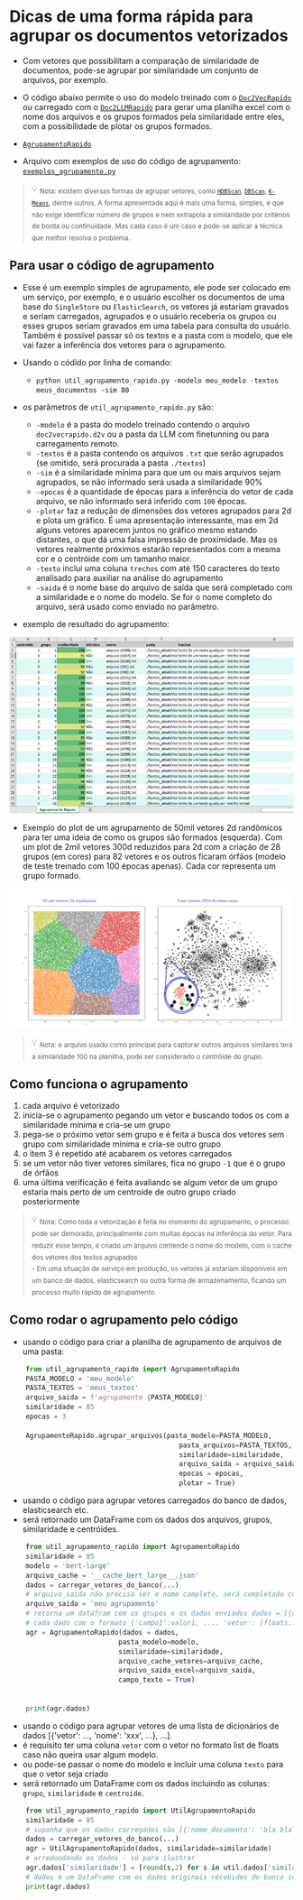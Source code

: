 # Dicas de uma forma rápida para agrupar os documentos vetorizados
- Com vetores que possibilitam a comparação de similaridade de documentos, pode-se agrupar por similaridade um conjunto de arquivos, por exemplo.
- O código abaixo permite o uso do modelo treinado com o [`Doc2VecRapido`](./README.md) ou carregado com o [`Doc2LLMRapido`](./README.md) para gerar uma planilha excel com o nome dos arquivos e os grupos formados pela similaridade entre eles, com a possibilidade de plotar os grupos formados.
  
- [`AgrupamentoRapido`](./src/util_agrupamento_rapido.py)  
- Arquivo com exemplos de uso do código de agrupamento: [`exemplos_agrupamento.py`](./src/exemplos_agrupamento.py)

> :bulb: <sub>Nota: existem diversas formas de agrupar vetores, como [`HDBScan`](https://hdbscan.readthedocs.io/en/latest/how_hdbscan_works.html), [`DBScan`](https://scikit-learn.org/stable/modules/generated/sklearn.cluster.DBSCAN.html), [`K-Means`](https://scikit-learn.org/stable/modules/generated/sklearn.cluster.KMeans.html), dentre outros. A forma apresentada aqui é mais uma forma, simples, e que não exige identificar número de grupos e nem extrapola a similaridade por critérios de borda ou continuidade. Mas cada caso é um caso e pode-se aplicar a técnica que melhor resolva o problema.</sub>

## Para usar o código de agrupamento

- Esse é um exemplo simples de agrupamento, ele pode ser colocado em um serviço, por exemplo, e o usuário escolher os documentos de uma base do `SingleStore` ou `ElasticSearch`, os vetores já estariam gravados e seriam carregados, agrupados e o usuário receberia os grupos ou esses grupos seriam gravados em uma tabela para consulta do usuário. Também é possível passar só os textos e a pasta com o modelo, que ele vai fazer a inferência dos vetores para o agrupamento.
- Usando o códido por linha de comando:
  - `python util_agrupamento_rapido.py -modelo meu_modelo -textos meus_documentos -sim 80`

- os parâmetros de `util_agrupamento_rapido.py` são:
  - `-modelo` é a pasta do modelo treinado contendo o arquivo `doc2vecrapido.d2v` ou a pasta da LLM com finetunning ou para carregamento remoto.
  - `-textos` é a pasta contendo os arquivos `.txt` que serão agrupados (se omitido, será procurada a pasta `./textos`)
  - `-sim` é a similaridade mínima para que um ou mais arquivos sejam agrupados, se não informado será usada a similaridade 90%
  - `-epocas` é a quantidade de épocas para a inferência do vetor de cada arquivo, se não informado será inferido com `100` épocas.
  - `-plotar` faz a redução de dimensões dos vetores agrupados para 2d e plota um gráfico. É uma apresentação interessante, mas em 2d alguns vetores aparecem juntos no gráfico mesmo estando distantes, o que dá uma falsa impressão de proximidade. Mas os vetores realmente próximos estarão representados com a mesma cor e o centróide com um tamanho maior.
  - `-texto` inclui uma coluna `trechos` com até 150 caracteres do texto analisado para auxiliar na análise do agrupamento
  - `-saida` é o nome base do arquivo de saída que será completado com a similaridade e o nome do modelo. Se for o nome completo do arquivo, será usado como enviado no parâmetro.
 
- exemplo de resultado do agrupamento:

![exemplo de agrupamento de arquivos](./exemplos/img_agrupamento_cores.png?raw=true "agrupamento de arquivos") 

- Exemplo do plot de um agrupamento de 50mil vetores 2d randômicos para ter uma ideia de como os grupos são formados (esquerda). Com um plot de 2mil vetores 300d reduzidos para 2d com a criação de 28 grupos (em cores) para 82 vetores e os outros ficaram órfãos (modelo de teste treinado com 100 épocas apenas). Cada cor representa um grupo formado.

![exemplo plot agrupamento](./exemplos/img_agrupamento_50k_2k.png?raw=true "Exemplo de agrupamento de 50mil vetores 2d randômicos e 2mil vetores 300d de textos")

> :bulb: <sub>Nota: o arquivo usado como principal para capturar outros arquivos similares terá a similaridade 100 na planilha, pode ser considerado o centróide do grupo.</sub>
 
## Como funciona o agrupamento
1. cada arquivo é vetorizado 
2. inicia-se o agrupamento pegando um vetor e buscando todos os com a similaridade mínima e cria-se um grupo
3. pega-se o próximo vetor sem grupo e é feita a busca dos vetores sem grupo com similaridade mínima e cria-se outro grupo
4. o item 3 é repetido até acabarem os vetores carregados
5. se um vetor não tiver vetores similares, fica no grupo `-1` que é o grupo de órfãos
6. uma última verificação é feita avaliando se algum vetor de um grupo estaria mais perto de um centroide de outro grupo criado posteriormente

> :bulb: <sub>Nota: Como toda a vetorização é feita no momento do agrupamento, o processo pode ser demorado, principalmente com muitas épocas na inferência do vetor. Para reduzir esse tempo, é criado um arquivo contendo o nome do modelo, com o cache dos vetores dos textos agrupados</sub><br>
> <sub>- Em uma situação de serviço em produção, os vetores já estariam disponíveis em um banco de dados, elasticsearch ou outra forma de armazenamento, ficando um processo muito rápido de agrupamento.</sub><br>

## Como rodar o agrupamento pelo código
- usando o código para criar a planilha de agrupamento de arquivos de uma pasta:
```python
    from util_agrupamento_rapido import AgrupamentoRapido
    PASTA_MODELO = 'meu_modelo'
    PASTA_TEXTOS = 'meus_textos'
    arquivo_saida = f'agrupamento {PASTA_MODELO}'
    similaridade = 85
    epocas = 3
    
    AgrupamentoRapido.agrupar_arquivos(pasta_modelo=PASTA_MODELO, 
                                          pasta_arquivos=PASTA_TEXTOS, 
                                          similaridade=similaridade,
                                          arquivo_saida = arquivo_saida,
                                          epocas = epocas,
                                          plotar = True)
```

- usando o código para agrupar vetores carregados do banco de dados, elasticsearch etc.
- será retornado um DataFrame com os dados dos arquivos, grupos, similaridade e centróides.
```python
    from util_agrupamento_rapido import AgrupamentoRapido
    similaridade = 85
    modelo = 'bert-large'
    arquivo_cache = '__cache_bert_large__.json'
    dados = carregar_vetores_do_banco(...)
    # arquivo_saida não precisa ser o nome completo, será completado com a similaridade e o nome do modelo
    arquivo_saida = 'meu agrupamento'
    # retorna um datafram com os grupos e os dados enviados dados = [{dado1}, {dado2}]
    # cada dado com o formato {'campo1':valor1, .... 'vetor': [floats...]}
    agr = AgrupamentoRapido(dados = dados, 
                           pasta_modelo=modelo, 
                           similaridade=similaridade, 
                           arquivo_cache_vetores=arquivo_cache,
                           arquivo_saida_excel=arquivo_saida,
                           campo_texto = True)
    
    
    print(agr.dados)
```

- usando o código para agrupar vetores de uma lista de dicionários de dados [{'vetor': ..., 'nome': 'xxx', ...}, ...].
- é requisito ter uma coluna `vetor` com o vetor no formato list de floats caso não queira usar algum modelo.
- ou pode-se passar o nome do modelo e incluir uma coluna `texto` para que o vetor seja criado
- será retornado um DataFrame com os dados incluindo as colunas: `grupo`, `similaridade` e `centroide`.
```python
    from util_agrupamento_rapido import UtilAgrupamentoRapido
    similaridade = 85
    # suponha que os dados carregados são [{'nome_documento': 'bla bla bla,'vetor': [0.23, 0.56, 0.44, ...], 'data_documento' : '2021-01-01', ...}, ..]
    dados = carregar_vetores_do_banco(...)
    agr = UtilAgrupamentoRapido(dados, similaridade=similaridade)
    # arredondando os dados - só para ilustrar
    agr.dados['similaridade'] = [round(s,2) for s in util.dados['similaridade']]
    # dados é um DataFrame com os dados originais recebidos do banco incluindo as novas colunas
    print(agr.dados)
```
